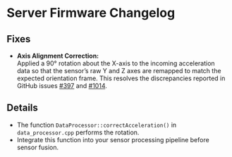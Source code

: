 # Server Firmware Changelog

## Fixes
- **Axis Alignment Correction:**  
  Applied a 90° rotation about the X-axis to the incoming acceleration data so that the sensor’s raw Y and Z axes are remapped to match the expected orientation frame.
  This resolves the discrepancies reported in GitHub issues [#397](https://github.com/SlimeVR/SlimeVR-Tracker-ESP/issues/397)
  and [#1014](https://github.com/SlimeVR/SlimeVR-Server/pull/1014#issuecomment-2698353717).

## Details
- The function `DataProcessor::correctAcceleration()` in `data_processor.cpp` performs the rotation.
- Integrate this function into your sensor processing pipeline before sensor fusion.
